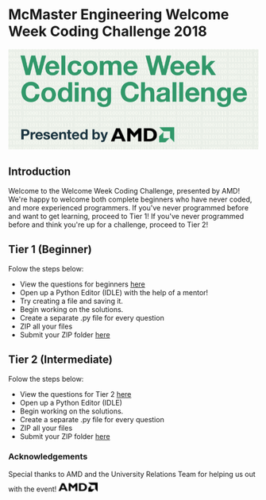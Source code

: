 # McMaster Engineering Welcome Week Coding Challenge 2018

![Image Not Found](wwcodingposter.png)

## Introduction

Welcome to the Welcome Week Coding Challenge, presented by AMD! We're happy to welcome both complete beginners who have never coded, and more experienced programmers. If you've never programmed before and want to get learning, proceed to Tier 1! If you've never programmed before and think you're up for a challenge, proceed to Tier 2!

## Tier 1 (Beginner)
Folow the steps below: 
* View the questions for beginners [here](tier1questions.pdf)
* Open up a Python Editor (IDLE) with the help of a mentor!
* Try creating a file and saving it.
* Begin working on the solutions. 
* Create a separate .py file for every question
* ZIP all your files
* Submit your ZIP folder [here](https://driveuploader.com/upload/4MwYgEj5xf/)

## Tier 2 (Intermediate)
Folow the steps below: 
* View the questions for Tier 2 [here](tier2questions.pdf)
* Open up a Python Editor (IDLE)
* Begin working on the solutions. 
* Create a separate .py file for every question
* ZIP all your files
* Submit your ZIP folder [here](https://driveuploader.com/upload/EnDi8QAEH7/)

### Acknowledgements
Special thanks to AMD and the University Relations Team for helping us out with the event! 
![Image Not Found](amdlogo.png)
